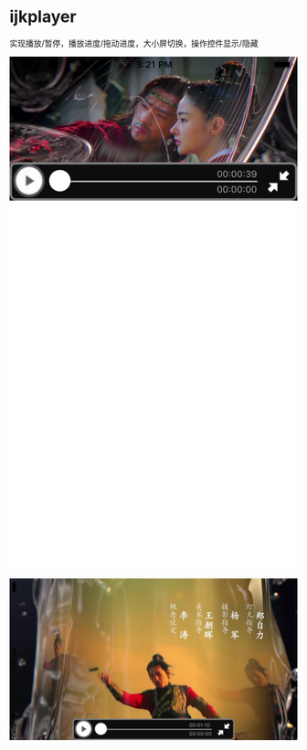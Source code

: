 # ijkplayer
实现播放/暂停，播放进度/拖动进度，大小屏切换，操作控件显示/隐藏

![截图1](https://github.com/fly0001/ijkplayer/raw/master/ijkpro/Assets.xcassets/2.png)

![截图2](https://github.com/fly0001/ijkplayer/raw/master/ijkpro/Assets.xcassets/1.png)





